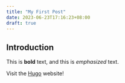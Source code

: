 ```yaml
---
title: "My First Post"
date: 2023-06-23T17:16:23+08:00
draft: true
---
```


## Introduction

This is **bold** text, and this is *emphasized* text.

Visit the [Hugo](https://gohugo.io) website!
